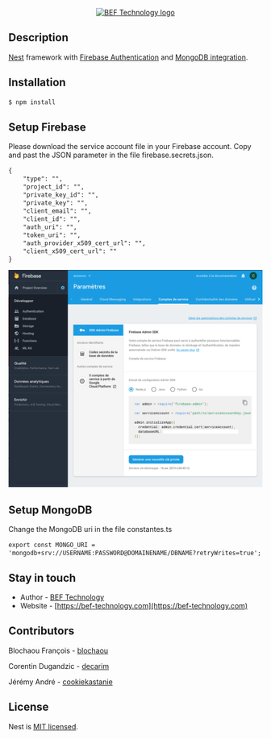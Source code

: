 <p align="center">
  <a href="http://nestjs.com/" target="blank"><img src="https://www.bef-technology.com/images/img/logo-bef-technology-138x70.jpg" width="138" alt="BEF Technology logo" /></a>
</p>

## Description

[Nest](https://github.com/nestjs/nest) framework with [Firebase Authentication](https://firebase.google.com/products/auth/?authuser=0) and [MongoDB integration](https://www.mongodb.com/).

## Installation

```bash
$ npm install
```

## Setup Firebase

Please download the service account file in your Firebase account. Copy and past the JSON parameter in the file firebase.secrets.json.
```
{
    "type": "",
    "project_id": "",
    "private_key_id": "",
    "private_key": "",
    "client_email": "",
    "client_id": "",
    "auth_uri": "",
    "token_uri": "",
    "auth_provider_x509_cert_url": "",
    "client_x509_cert_url": ""
}
```

![Firebase account service setting](./firebase-account-service-setting.png)

## Setup MongoDB

Change the MongoDB uri in the file constantes.ts

```
export const MONGO_URI = 'mongodb+srv://USERNAME:PASSWORD@DOMAINENAME/DBNAME?retryWrites=true';
```

## Stay in touch

- Author - [BEF Technology](https://bef-technology.com)
- Website - [https://bef-technology.com](https://bef-technology.com)

## Contributors

Blochaou François - [blochaou](https://github.com/blochaou)

Corentin Dugandzic - [decarim](https://github.com/decarim)

Jérémy André - [cookiekastanie](https://github.com/cookiekastanie)

## License

  Nest is [MIT licensed](LICENSE).
